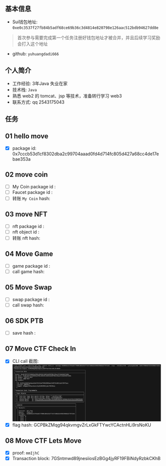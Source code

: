 ## 基本信息
- Sui钱包地址: `0xe0c3537f27fb84b5adf68ce69b36c3d4814e820798e126aac512bdb94627dd8e`
> 首次参与需要完成第一个任务注册好钱包地址才被合并，并且后续学习奖励会打入这个地址
- github: `yuhuangdadi666`

## 个人简介
- 工作经验: 3年Java 失业在家
- 技术栈: `Java`
- 熟悉 web2 的 tomcat、jsp 等技术，准备转行学习 web3
- 联系方式: qq 2543175043

## 任务

##   01 hello move  
- [x] package id: 0x7cccb53d1cf8302dba2c99704aaad0fd4d714fc805d427a68cc4de17ebae353a

##   02 move coin
- [ ] My Coin package id : 
- [ ] Faucet package id : 
- [ ] 转账 `My Coin` hash: 

##   03 move NFT
- [ ] nft package id : 
- [ ] nft object id : 
- [ ] 转账 nft  hash: 

##   04 Move Game
- [ ] game package id :
- [ ] call game hash:

##   05 Move Swap
- [ ] swap package id :
- [ ] call swap hash:

##   06 SDK PTB
- [ ] save hash :

##   07 Move CTF Check In
- [x] CLI call 截图: ![](./F884EB01-C640-4F59-9681-8DF1475C3690.png)
- [x] flag hash: GCPBkZMqg94qkvmgvZrLxGkFTYwcYCActnHLi9rsNoKU

##   08 Move CTF Lets Move
- [x] proof: `mmIjhC`
- [x] Transaction block: 7GSntmwd89jnesiiosEzBGg4jyRF19FBiNdyRzbkCKhB